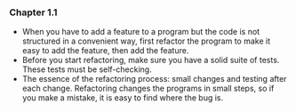 ### Chapter 1.1

- When you have to add a feature to a program but the code is not structured in a convenient way, first refactor the program to make it easy to add the feature, then add the feature.
- Before you start refactoring, make sure you have a solid suite of tests. These tests must be self-checking.
- The essence of the refactoring process: small changes and testing after each change. Refactoring changes the programs in small steps, so if you make a mistake, it is easy to find where the bug is.
